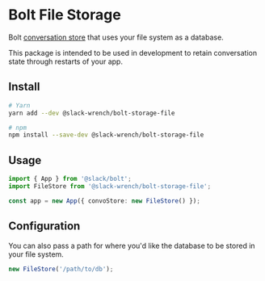 # Bolt File Storage

Bolt [conversation store](https://slack.dev/bolt/concepts#conversation-store) that uses your file system as a database.

This package is intended to be used in development to retain conversation state through restarts of your app.

## Install

```bash
# Yarn
yarn add --dev @slack-wrench/bolt-storage-file

# npm
npm install --save-dev @slack-wrench/bolt-storage-file
```

## Usage

```typescript
import { App } from '@slack/bolt';
import FileStore from '@slack-wrench/bolt-storage-file';

const app = new App({ convoStore: new FileStore() });
```

## Configuration

You can also pass a path for where you'd like the database to be stored in your file system.

```typescript
new FileStore('/path/to/db');
```
